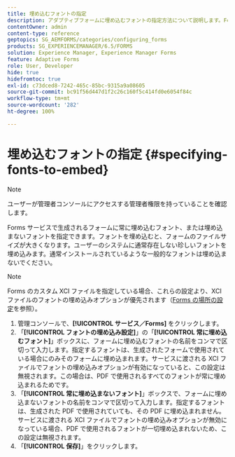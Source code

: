 ```yaml
---
title: 埋め込むフォントの指定
description: アダプティブフォームに埋め込むフォントの指定方法について説明します。Forms サービスで生成されるフォームに埋め込むフォント、または埋め込まないフォントを指定できます。
contentOwner: admin
content-type: reference
geptopics: SG_AEMFORMS/categories/configuring_forms
products: SG_EXPERIENCEMANAGER/6.5/FORMS
solution: Experience Manager, Experience Manager Forms
feature: Adaptive Forms
role: User, Developer
hide: true
hidefromtoc: true
exl-id: c73dced8-7242-465c-85bc-9315a9a08605
source-git-commit: bc91f56d447d1f2c26c160f5c414fd0e6054f84c
workflow-type: tm+mt
source-wordcount: '282'
ht-degree: 100%

---
```


# 埋め込むフォントの指定 {#specifying-fonts-to-embed}

>[!NOTE]
> 
> ユーザーが管理者コンソールにアクセスする管理者権限を持っていることを確認します。

Forms サービスで生成されるフォームに常に埋め込むフォント、または埋め込まないフォントを指定できます。フォントを埋め込むと、フォームのファイルサイズが大きくなります。ユーザーのシステムに通常存在しない珍しいフォントを埋め込みます。通常インストールされているような一般的なフォントは埋め込まないでください。

>[!NOTE]
>
>Forms のカスタム XCI ファイルを指定している場合、これらの設定より、XCI ファイルのフォントの埋め込みオプションが優先されます（[Forms の場所の設定](/help/forms/using/admin-help/configuring-locations-forms.md#configuring-locations-for-forms)を参照）。

1. 管理コンソールで、**[!UICONTROL サービス／Forms]** をクリックします。
1. 「**[!UICONTROL フォントの埋め込み設定]**」の「**[!UICONTROL 常に埋め込むフォント]**」ボックスに、フォームに埋め込むフォントの名前をコンマで区切って入力します。指定するフォントは、生成されたフォームで使用されている場合にのみそのフォームに埋め込まれます。サービスに渡される XCI ファイルでフォントの埋め込みオプションが有効になっていると、この設定は無視されます。この場合は、PDF で使用されるすべてのフォントが常に埋め込まれるためです。
1. 「**[!UICONTROL 常に埋め込まないフォント]**」ボックスで、フォームに埋め込まないフォントの名前をコンマで区切って入力します。指定するフォントは、生成された PDF で使用されていても、その PDF に埋め込まれません。サービスに渡される XCI ファイルでフォントの埋め込みオプションが無効になっている場合、PDF で使用されるフォントが一切埋め込まれないため、この設定は無視されます。
1. 「**[!UICONTROL 保存]**」をクリックします。
